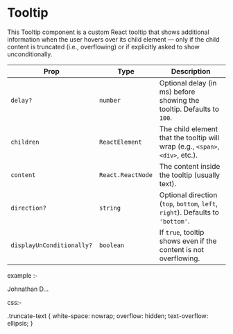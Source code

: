 # Tooltip
This Tooltip component is a custom React tooltip that shows additional information when the user hovers over its child element — only if the child content is truncated (i.e., overflowing) or if explicitly asked to show unconditionally.

| Prop                      | Type              | Description                                                                    |
| ------------------------- | ----------------- | ------------------------------------------------------------------------------ |
| `delay?`                  | `number`          | Optional delay (in ms) before showing the tooltip. Defaults to `100`.          |
| `children`                | `ReactElement`    | The child element that the tooltip will wrap (e.g., `<span>`, `<div>`, etc.).  |
| `content`                 | `React.ReactNode` | The content inside the tooltip (usually text).                                 |
| `direction?`              | `string`          | Optional direction (`top`, `bottom`, `left`, `right`). Defaults to `'bottom'`. |
| `displayUnConditionally?` | `boolean`         | If `true`, tooltip shows even if the content is not overflowing.               |


example :-
<Tooltip content="Full name: Johnathan Doe" delay={150}>
  <div className="truncate-text">Johnathan D...</div>
</Tooltip>

css:- 

.truncate-text {
  white-space: nowrap;
  overflow: hidden;
  text-overflow: ellipsis;
}


